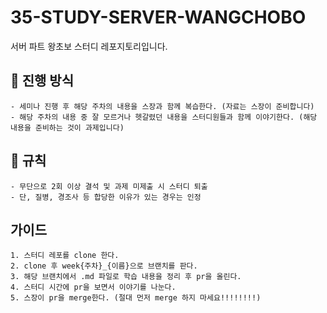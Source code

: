 # 35-STUDY-SERVER-WANGCHOBO
서버 파트 왕초보 스터디 레포지토리입니다.

## 📍 진행 방식
```
- 세미나 진행 후 해당 주차의 내용을 스장과 함께 복습한다. (자료는 스장이 준비합니다)
- 해당 주차의 내용 중 잘 모르거나 헷갈렸던 내용을 스터디원들과 함께 이야기한다. (해당 내용을 준비하는 것이 과제입니다)
```

## 📌 규칙
```
- 무단으로 2회 이상 결석 및 과제 미제출 시 스터디 퇴출
- 단, 질병, 경조사 등 합당한 이유가 있는 경우는 인정
```

## 가이드
```
1. 스터디 레포를 clone 한다.
2. clone 후 week{주차}_{이름}으로 브랜치를 판다.
3. 해당 브랜치에서 .md 파일로 학습 내용을 정리 후 pr을 올린다.
4. 스터디 시간에 pr을 보면서 이야기를 나눈다.
5. 스장이 pr을 merge한다. (절대 먼저 merge 하지 마세요!!!!!!!!)
```

